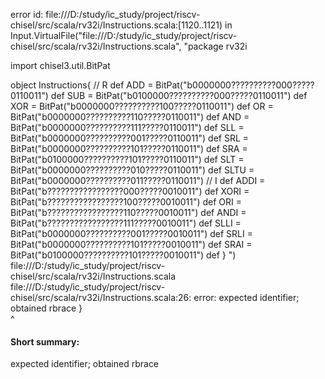 error id: file:///D:/study/ic_study/project/riscv-chisel/src/scala/rv32i/Instructions.scala:[1120..1121) in Input.VirtualFile("file:///D:/study/ic_study/project/riscv-chisel/src/scala/rv32i/Instructions.scala", "package rv32i

import chisel3.util.BitPat

object Instructions{
    // R
    def ADD  = BitPat("b0000000??????????000?????0110011") 
    def SUB  = BitPat("b0100000??????????000?????0110011")
    def XOR  = BitPat("b0000000??????????100?????0110011")
    def OR   = BitPat("b0000000??????????110?????0110011")
    def AND  = BitPat("b0000000??????????111?????0110011")
    def SLL  = BitPat("b0000000??????????001?????0110011")
    def SRL  = BitPat("b0000000??????????101?????0110011")
    def SRA  = BitPat("b0100000??????????101?????0110011")
    def SLT  = BitPat("b0000000??????????010?????0110011")
    def SLTU = BitPat("b0000000??????????011?????0110011")
    // I
    def ADDI = BitPat("b?????????????????000?????0010011")
    def XORI = BitPat("b?????????????????100?????0010011")
    def ORI  = BitPat("b?????????????????110?????0010011")
    def ANDI = BitPat("b?????????????????111?????0010011")
    def SLLI = BitPat("b0000000??????????001?????0010011")
    def SRLI = BitPat("b0000000??????????101?????0010011")
    def SRAI = BitPat("b0100000??????????101?????0010011")
    def 
}   ")
file:///D:/study/ic_study/project/riscv-chisel/src/scala/rv32i/Instructions.scala
file:///D:/study/ic_study/project/riscv-chisel/src/scala/rv32i/Instructions.scala:26: error: expected identifier; obtained rbrace
}   
^
#### Short summary: 

expected identifier; obtained rbrace